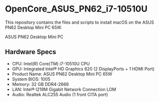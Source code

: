 # OpenCore_ASUS_PN62_i7-10510U
This repository contains the files and scripts to install macOS on the ASUS PN62 Desktop Mini PC 65W.

ASUS PN62 Desktop Mini PC

## Hardware Specs

* CPU: Intel(R) Core(TM) i7-10510U CPU
* GPU: Integrated Intel® HD Graphics 620 (2 DisplayPorts + 1 HDMI Port)
* Product Name: ASUS PN62 Desktop Mini PC 65W
* System BIOS: 1005
* Memory: 32 GB DDR4-2666
* LAN: Intel® I219M Gigabit Network Connection LOM
* Audio: Realtek ALC255 Audio (1 front CITA port)
